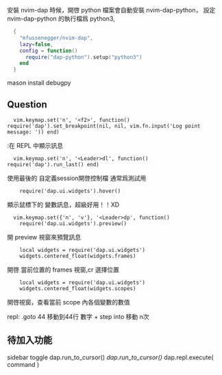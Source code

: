 
安裝 nvim-dap 時候，開啓 python 檔案會自動安裝 nvim-dap-python，
設定 nvim-dap-python 的執行檔爲 python3,
```lua
  {
    "mfussenegger/nvim-dap",
    lazy=false,
    config = function()
      require("dap-python").setup("python3")
    end
  }
```
mason install debugpy

## Question
      vim.keymap.set('n', '<f2>', function() require('dap').set_breakpoint(nil, nil, vim.fn.input('Log point message: ')) end)
:在 REPL 中顯示訊息

      vim.keymap.set('n', '<Leader>dl', function() require('dap').run_last() end)
使用最後的 自定義session開啓控制檔 通常爲測試用

        require('dap.ui.widgets').hover()
顯示鼠標下的 變數訊息，超級好用！！XD

      vim.keymap.set({'n', 'v'}, '<Leader>dp', function()
        require('dap.ui.widgets').preview()
開 preview 視窗來預覽訊息

        local widgets = require('dap.ui.widgets')
        widgets.centered_float(widgets.frames)
開啓 當前位置的 frames 視窗,cr 選擇位置

        local widgets = require('dap.ui.widgets')
        widgets.centered_float(widgets.scopes)
開啓視窗，查看當前 scope 內各個變數的數值

repl: .goto 44   移動到44行
數字 + step into  移動 n次

## 待加入功能
sidebar toggle
dap.run_to_cursor()                                            *dap.run_to_cursor()*
dap.repl.execute( command )
